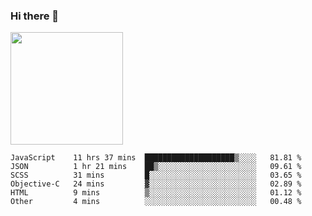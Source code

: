 ### Hi there 👋

<!--
**hwolf0610/hwolf0610** is a ✨ _special_ ✨ repository because its `README.md` (this file) appears on your GitHub profile.

Here are some ideas to get you started:

- 🔭 I’m currently working on ...
- 🌱 I’m currently learning ...
- 👯 I’m looking to collaborate on ...
- 🤔 I’m looking for help with ...
- 💬 Ask me about ...
- 📫 How to reach me: ...
- 😄 Pronouns: ...
- ⚡ Fun fact: ...
-->

<img height="180em" src="https://github-readme-stats.vercel.app/api?username=hwolf0610&show_icons=true&hide_border=true&&count_private=true&include_all_commits=true" />


<!--START_SECTION:waka-->

```text
JavaScript    11 hrs 37 mins  ████████████████████▒░░░░   81.81 %
JSON          1 hr 21 mins    ██▒░░░░░░░░░░░░░░░░░░░░░░   09.61 %
SCSS          31 mins         █░░░░░░░░░░░░░░░░░░░░░░░░   03.65 %
Objective-C   24 mins         ▓░░░░░░░░░░░░░░░░░░░░░░░░   02.89 %
HTML          9 mins          ▒░░░░░░░░░░░░░░░░░░░░░░░░   01.12 %
Other         4 mins          ░░░░░░░░░░░░░░░░░░░░░░░░░   00.48 %
```

<!--END_SECTION:waka-->
